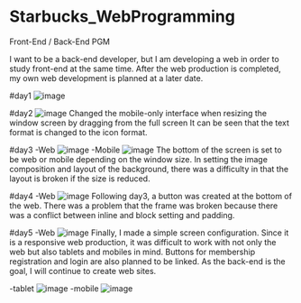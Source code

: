 # Starbucks_WebProgramming
Front-End / Back-End PGM

I want to be a back-end developer, but I am developing a web in order to study front-end at the same time.
After the web production is completed, my own web development is planned at a later date.

#day1
![image](https://user-images.githubusercontent.com/55674664/147551004-27ab9ed7-434a-4def-bfa0-ae4f5bb47bb9.png)

#day2
![image](https://user-images.githubusercontent.com/55674664/147844949-ec2d67c7-1760-40dd-b76c-ad9f0b0baf00.png)
Changed the mobile-only interface when resizing the window screen by dragging from the full screen
It can be seen that the text format is changed to the icon format.

#day3
-Web
![image](https://user-images.githubusercontent.com/55674664/147869425-b81117c1-7c2f-4b1f-961f-af7f7d1b8b74.png)
-Mobile
![image](https://user-images.githubusercontent.com/55674664/147869495-470f0798-af85-49d8-b3fc-44d409d2c969.png)
The bottom of the screen is set to be web or mobile depending on the window size. In setting the image composition and layout of the background, there was a difficulty in that the layout is broken if the size is reduced.

#day4
-Web
![image](https://user-images.githubusercontent.com/55674664/147906537-314c4512-74c6-428e-be35-20a4401beb80.png)
Following day3, a button was created at the bottom of the web. There was a problem that the frame was broken because there was a conflict between inline and block setting and padding.

#day5
-Web
![image](https://user-images.githubusercontent.com/55674664/148170088-051a68bb-7d71-469e-953c-d8cefab6c24f.png)
Finally, I made a simple screen configuration. Since it is a responsive web production, it was difficult to work with not only the web but also tablets and mobiles in mind.
Buttons for membership registration and login are also planned to be linked.
As the back-end is the goal, I will continue to create web sites.

-tablet
![image](https://user-images.githubusercontent.com/55674664/148170134-a869844c-eed5-4bbe-b05e-ad34ee595806.png)
-mobile
![image](https://user-images.githubusercontent.com/55674664/148170167-182cba6a-113d-4dcb-9846-2b67051add15.png)
